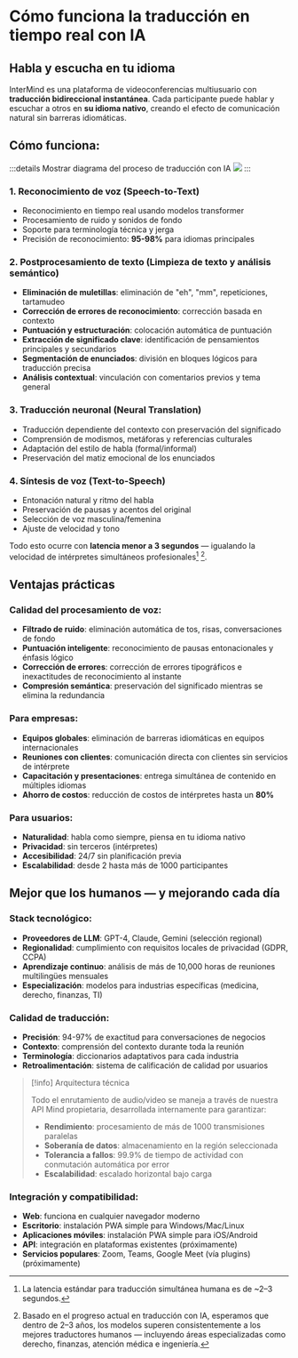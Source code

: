 # Cómo funciona la traducción en tiempo real con IA

## Habla y escucha en tu idioma

InterMind es una plataforma de videoconferencias multiusuario con **traducción bidireccional instantánea**. Cada participante puede hablar y escuchar a otros en **su idioma nativo**, creando el efecto de comunicación natural sin barreras idiomáticas.

## Cómo funciona:

:::details Mostrar diagrama del proceso de traducción con IA
![](/interpretating.svg)
:::

### 1. **Reconocimiento de voz (Speech-to-Text)**

- Reconocimiento en tiempo real usando modelos transformer
- Procesamiento de ruido y sonidos de fondo
- Soporte para terminología técnica y jerga
- Precisión de reconocimiento: **95-98%** para idiomas principales

### 2. **Postprocesamiento de texto (Limpieza de texto y análisis semántico)**

- **Eliminación de muletillas**: eliminación de "eh", "mm", repeticiones, tartamudeo
- **Corrección de errores de reconocimiento**: corrección basada en contexto
- **Puntuación y estructuración**: colocación automática de puntuación
- **Extracción de significado clave**: identificación de pensamientos principales y secundarios
- **Segmentación de enunciados**: división en bloques lógicos para traducción precisa
- **Análisis contextual**: vinculación con comentarios previos y tema general

### 3. **Traducción neuronal (Neural Translation)**

- Traducción dependiente del contexto con preservación del significado
- Comprensión de modismos, metáforas y referencias culturales
- Adaptación del estilo de habla (formal/informal)
- Preservación del matiz emocional de los enunciados

### 4. **Síntesis de voz (Text-to-Speech)**

- Entonación natural y ritmo del habla
- Preservación de pausas y acentos del original
- Selección de voz masculina/femenina
- Ajuste de velocidad y tono

Todo esto ocurre con **latencia menor a 3 segundos** — igualando la velocidad de intérpretes simultáneos profesionales[^1] [^2].

## Ventajas prácticas

### Calidad del procesamiento de voz:

- **Filtrado de ruido**: eliminación automática de tos, risas, conversaciones de fondo
- **Puntuación inteligente**: reconocimiento de pausas entonacionales y énfasis lógico
- **Corrección de errores**: corrección de errores tipográficos e inexactitudes de reconocimiento al instante
- **Compresión semántica**: preservación del significado mientras se elimina la redundancia

### Para empresas:

- **Equipos globales**: eliminación de barreras idiomáticas en equipos internacionales
- **Reuniones con clientes**: comunicación directa con clientes sin servicios de intérprete
- **Capacitación y presentaciones**: entrega simultánea de contenido en múltiples idiomas
- **Ahorro de costos**: reducción de costos de intérpretes hasta un **80%**

### Para usuarios:

- **Naturalidad**: habla como siempre, piensa en tu idioma nativo
- **Privacidad**: sin terceros (intérpretes)
- **Accesibilidad**: 24/7 sin planificación previa
- **Escalabilidad**: desde 2 hasta más de 1000 participantes

## Mejor que los humanos — y mejorando cada día

### Stack tecnológico:

- **Proveedores de LLM**: GPT-4, Claude, Gemini (selección regional)
- **Regionalidad**: cumplimiento con requisitos locales de privacidad (GDPR, CCPA)
- **Aprendizaje continuo**: análisis de más de 10,000 horas de reuniones multilingües mensuales
- **Especialización**: modelos para industrias específicas (medicina, derecho, finanzas, TI)

### Calidad de traducción:

- **Precisión**: 94-97% de exactitud para conversaciones de negocios
- **Contexto**: comprensión del contexto durante toda la reunión
- **Terminología**: diccionarios adaptativos para cada industria
- **Retroalimentación**: sistema de calificación de calidad por usuarios

> [!info] Arquitectura técnica
>
> Todo el enrutamiento de audio/video se maneja a través de nuestra API Mind propietaria, desarrollada internamente para garantizar:
>
> - **Rendimiento**: procesamiento de más de 1000 transmisiones paralelas
> - **Soberanía de datos**: almacenamiento en la región seleccionada
> - **Tolerancia a fallos**: 99.9% de tiempo de actividad con conmutación automática por error
> - **Escalabilidad**: escalado horizontal bajo carga

### Integración y compatibilidad:

- **Web**: funciona en cualquier navegador moderno
- **Escritorio**: instalación PWA simple para Windows/Mac/Linux
- **Aplicaciones móviles**: instalación PWA simple para iOS/Android
- **API**: integración en plataformas existentes (próximamente)
- **Servicios populares**: Zoom, Teams, Google Meet (vía plugins) (próximamente)

[^1]: La latencia estándar para traducción simultánea humana es de ~2–3 segundos.

[^2]: Basado en el progreso actual en traducción con IA, esperamos que dentro de 2–3 años, los modelos superen consistentemente a los mejores traductores humanos — incluyendo áreas especializadas como derecho, finanzas, atención médica e ingeniería.